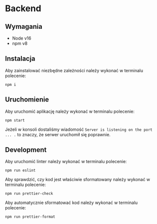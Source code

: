 # Backend

## Wymagania

- Node v16
- npm v8

## Instalacja

Aby zainstalować niezbędne zależności należy wykonać w terminalu polecenie:

```
npm i
```

## Uruchomienie

Aby uruchomić aplikację należy wykonać w terminalu polecenie:

```
npm start
```

Jeżeli w konsoli dostaliśmy wiadomość `Server is listening on the port ... .` to znaczy, że serwer uruchomił się poprawnie.

## Development

Aby uruchomić linter należy wykonać w terminalu polecenie:

```
npm run eslint
```

Aby sprawdzić, czy kod jest właściwie sformatowany należy wykonać w terminalu polecenie:

```
npm run prettier-check
```

Aby automatycznie sformatować kod należy wykonać w terminalu polecenie:

```
npm run prettier-format
```
